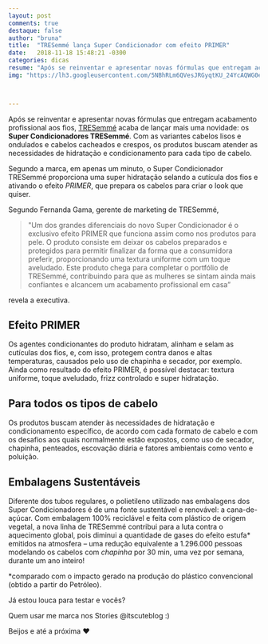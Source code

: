 ```yaml
---
layout: post
comments: true
destaque: false
author: "bruna"
title:  "TRESemmé lança Super Condicionador com efeito PRIMER"
date:   2018-11-18 15:48:21 -0300
categories: dicas
resume: "Após se reinventar e apresentar novas fórmulas que entregam acabamento profissional aos fios, TRESemmé acaba de lançar mais uma novidade: os Super Condicionadores TRESemmé."
img: "https://lh3.googleusercontent.com/5NBhRLm6QVesJRGyqtKU_24YcAQWG0eeLM32r_BCpymFogkawOSa5JOwW5a6yK7G_eowR2_CyZDv"



---
```


Após se reinventar e apresentar novas fórmulas que entregam acabamento profissional aos fios, [TRESemmé](https://www.tresemme.com/br/home.html) acaba de lançar mais uma novidade: os **Super Condicionadores TRESemmé**. Com as variantes cabelos lisos e ondulados e cabelos cacheados e crespos, os produtos buscam atender as necessidades de hidratação e condicionamento para cada tipo de cabelo.

Segundo a marca, em apenas um minuto, o Super Condicionador TRESemmé proporciona uma super hidratação selando a cutícula dos fios e ativando o efeito *PRIMER*, que prepara os cabelos para criar o look que quiser.

Segundo Fernanda Gama, gerente de marketing de TRESemmé, 

> "Um dos grandes diferenciais do novo Super Condicionador é o exclusivo efeito PRIMER que funciona assim como nos produtos para pele. O produto consiste em deixar os cabelos preparados e protegidos para permitir finalizar da forma que a consumidora preferir, proporcionando uma textura uniforme com um toque aveludado. Este produto chega para completar o portfólio de TRESemmé, contribuindo para que as mulheres se sintam ainda mais confiantes e alcancem um acabamento profissional em casa”

revela a executiva.

## Efeito PRIMER

Os agentes condicionantes do produto hidratam, alinham e selam as cutículas dos fios, e, com isso, protegem contra danos e altas temperaturas, causados pelo uso de chapinha e secador, por exemplo. Ainda como resultado do efeito PRIMER, é possível destacar: textura uniforme, toque aveludado, frizz controlado e super hidratação.

## Para todos os tipos de cabelo

Os produtos buscam atender às necessidades de hidratação e condicionamento específico, de acordo com cada formato de cabelo e com os desafios aos quais normalmente estão expostos, como uso de secador, chapinha, penteados, escovação diária e fatores ambientais como vento e poluição.

## Embalagens Sustentáveis

Diferente dos tubos regulares, o polietileno utilizado nas embalagens dos Super Condicionadores é de uma fonte sustentável e renovável: a cana-de-açúcar. Com embalagem 100% reciclável e feita com plástico de origem vegetal, a nova linha de TRESemmé contribui para a luta contra o aquecimento global, pois diminui a quantidade de gases do efeito estufa* emitidos na atmosfera – uma redução equivalente a 1.296.000 pessoas modelando os cabelos com _chapinha_ por 30 min, uma vez por semana, durante um ano inteiro!

*comparado com o impacto gerado na produção do plástico convencional (obtido a partir do Petróleo).

Já estou louca para testar e vocês?

Quem usar me marca nos Stories @itscuteblog :)

Beijos e até a próxima ♥